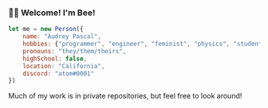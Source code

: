 ### 👋🏼 Welcome! I'm Bee!

<!--
**padlocks/padlocks** is a ✨ _special_ ✨ repository because its `README.md` (this file) appears on your GitHub profile.

Here are some ideas to get you started:

- 🔭 I’m currently working on ...
- 🌱 I’m currently learning ...
- 👯 I’m looking to collaborate on ...
- 🤔 I’m looking for help with ...
- 💬 Ask me about ...
- 📫 How to reach me: ...
- 😄 Pronouns: ...
- ⚡ Fun fact: ...


<p>
  <a href="https://www.twitter.com/ProbablyBlocked/">
    <img align="left" alt="ProbablyBlocked Twitter" width="24px" src="https://cdn.jsdelivr.net/npm/simple-icons@v3/icons/twitter.svg" />
  </a>
</br>  
</br>  
-->
```javascript
let me = new Person({
    name: "Audrey Pascal",
    hobbies: {"programmer", "engineer", "feminist", "physics", "student", "beekeeping"},
    pronouns: "they/them/theirs",
    highSchool: false,
    location: "California",
    discord: "atom#0001"
}) 
```  
Much of my work is in private repositories, but feel free to look around!  
